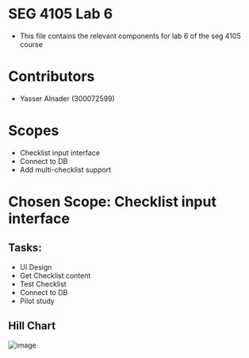 # SEG 4105 Lab 6
- This file contains the relevant components for lab 6 of the seg 4105 course
# Contributors
- Yasser Alnader (300072599)

# Scopes
- Checklist input interface
- Connect to DB
- Add multi-checklist support
# Chosen Scope: Checklist input interface
## Tasks:
- UI Design
- Get Checklist content
- Test Checklist
- Connect to DB
- Pilot study
## Hill Chart
![image](https://github.com/yalnader/seg4105_playground/assets/40676121/d4a103b8-1618-4f68-b606-c635fb76802d)



